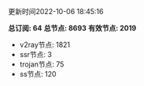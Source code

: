 更新时间2022-10-06 18:45:16

**总订阅: 64**
**总节点: 8693**
**有效节点: 2019**
- v2ray节点: 1821
- ssr节点: 3
- trojan节点: 75
- ss节点: 120
